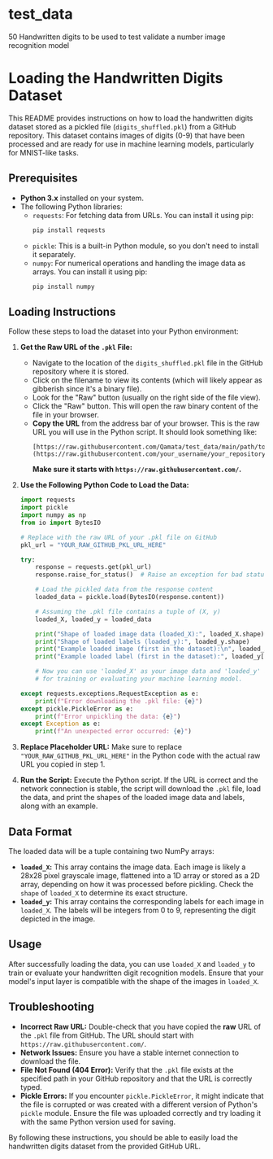 # test_data
50 Handwritten digits to be used to test validate a number image recognition model

# Loading the Handwritten Digits Dataset

This README provides instructions on how to load the handwritten digits dataset stored as a pickled file (`digits_shuffled.pkl`) from a GitHub repository. This dataset contains images of digits (0-9) that have been processed and are ready for use in machine learning models, particularly for MNIST-like tasks.

## Prerequisites

* **Python 3.x** installed on your system.
* The following Python libraries:
    * `requests`: For fetching data from URLs. You can install it using pip:
        ```bash
        pip install requests
        ```
    * `pickle`: This is a built-in Python module, so you don't need to install it separately.
    * `numpy`: For numerical operations and handling the image data as arrays. You can install it using pip:
        ```bash
        pip install numpy
        ```

## Loading Instructions

Follow these steps to load the dataset into your Python environment:

1.  **Get the Raw URL of the `.pkl` File:**
    * Navigate to the location of the `digits_shuffled.pkl` file in the GitHub repository where it is stored.
    * Click on the filename to view its contents (which will likely appear as gibberish since it's a binary file).
    * Look for the "Raw" button (usually on the right side of the file view).
    * Click the "Raw" button. This will open the raw binary content of the file in your browser.
    * **Copy the URL** from the address bar of your browser. This is the raw URL you will use in the Python script. It should look something like:
        ```
        [https://raw.githubusercontent.com/Qamata/test_data/main/path/to/digits_shuffled.pkl](https://raw.githubusercontent.com/your_username/your_repository/main/path/to/digits_shuffled.pkl)
        ```
        **Make sure it starts with `https://raw.githubusercontent.com/`.**

2.  **Use the Following Python Code to Load the Data:**

    ```python
    import requests
    import pickle
    import numpy as np
    from io import BytesIO

    # Replace with the raw URL of your .pkl file on GitHub
    pkl_url = "YOUR_RAW_GITHUB_PKL_URL_HERE"

    try:
        response = requests.get(pkl_url)
        response.raise_for_status()  # Raise an exception for bad status codes

        # Load the pickled data from the response content
        loaded_data = pickle.load(BytesIO(response.content))

        # Assuming the .pkl file contains a tuple of (X, y)
        loaded_X, loaded_y = loaded_data

        print("Shape of loaded image data (loaded_X):", loaded_X.shape)
        print("Shape of loaded labels (loaded_y):", loaded_y.shape)
        print("Example loaded image (first in the dataset):\n", loaded_X[0])
        print("Example loaded label (first in the dataset):", loaded_y[0])

        # Now you can use 'loaded_X' as your image data and 'loaded_y' as your labels
        # for training or evaluating your machine learning model.

    except requests.exceptions.RequestException as e:
        print(f"Error downloading the .pkl file: {e}")
    except pickle.PickleError as e:
        print(f"Error unpickling the data: {e}")
    except Exception as e:
        print(f"An unexpected error occurred: {e}")
    ```

3.  **Replace Placeholder URL:** Make sure to replace `"YOUR_RAW_GITHUB_PKL_URL_HERE"` in the Python code with the actual raw URL you copied in step 1.

4.  **Run the Script:** Execute the Python script. If the URL is correct and the network connection is stable, the script will download the `.pkl` file, load the data, and print the shapes of the loaded image data and labels, along with an example.

## Data Format

The loaded data will be a tuple containing two NumPy arrays:

* **`loaded_X`:** This array contains the image data. Each image is likely a 28x28 pixel grayscale image, flattened into a 1D array or stored as a 2D array, depending on how it was processed before pickling. Check the `shape` of `loaded_X` to determine its exact structure.
* **`loaded_y`:** This array contains the corresponding labels for each image in `loaded_X`. The labels will be integers from 0 to 9, representing the digit depicted in the image.

## Usage

After successfully loading the data, you can use `loaded_X` and `loaded_y` to train or evaluate your handwritten digit recognition models. Ensure that your model's input layer is compatible with the shape of the images in `loaded_X`.

## Troubleshooting

* **Incorrect Raw URL:** Double-check that you have copied the **raw** URL of the `.pkl` file from GitHub. The URL should start with `https://raw.githubusercontent.com/`.
* **Network Issues:** Ensure you have a stable internet connection to download the file.
* **File Not Found (404 Error):** Verify that the `.pkl` file exists at the specified path in your GitHub repository and that the URL is correctly typed.
* **Pickle Errors:** If you encounter `pickle.PickleError`, it might indicate that the file is corrupted or was created with a different version of Python's `pickle` module. Ensure the file was uploaded correctly and try loading it with the same Python version used for saving.

By following these instructions, you should be able to easily load the handwritten digits dataset from the provided GitHub URL.
